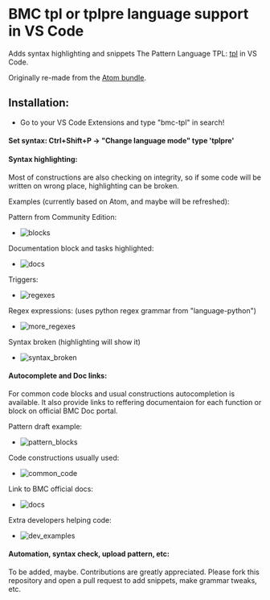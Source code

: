 # BMC tpl or tplpre language support in VS Code

Adds syntax highlighting and snippets The Pattern Language TPL: [tpl](https://docs.bmc.com/docs/discovery/213/the-pattern-language-tpl-1024739589.html) in VS Code.

Originally re-made from the [Atom bundle](https://github.com/trianglesis/language-tplpre).

## Installation:

- Go to your VS Code Extensions and type "bmc-tpl" in search!

####  Set syntax: Ctrl+Shift+P -> "Change language mode" type 'tplpre'

#### Syntax highlighting:

Most of constructions are also checking on integrity,
so if some code will be written on wrong place, highlighting can be broken.

Examples (currently based on Atom, and maybe will be refreshed):

Pattern from Community Edition:
- ![blocks](https://trianglesis.github.io/Atom_language_tpl_pics/TPL_Syntax_example_1.png)

Documentation block and tasks highlighted:
- ![docs](https://trianglesis.github.io/Atom_language_tpl_pics/TPL_Syntax_example_2.png)

Triggers:
- ![regexes](https://trianglesis.github.io/Atom_language_tpl_pics/TPL_Syntax_example_3.png)

Regex expressions:
(uses python regex grammar from "language-python")
- ![more_regexes](https://trianglesis.github.io/Atom_language_tpl_pics/TPL_Syntax_example_4.png)

Syntax broken
(highlighting will show it)
- ![syntax_broken](https://trianglesis.github.io/Atom_language_tpl_pics/tpl_syntax_broken.gif)

#### Autocomplete and Doc links:

For common code blocks and usual constructions autocompletion is available.
It also provide links to reffering documentaion for each function or block on official BMC Doc portal.

Pattern draft example:
- ![pattern_blocks](https://trianglesis.github.io/Atom_language_tpl_pics/tpl_autocomplete_pattern.gif)

Code constructions usually used:
- ![common_code](https://trianglesis.github.io/Atom_language_tpl_pics/tpl_autocomplete_versions.gif)

Link to BMC official docs:
- ![docs](https://trianglesis.github.io/Atom_language_tpl_pics/tpl_autocomplete_model_docs.gif)

Extra developers helping code:
- ![dev_examples](https://trianglesis.github.io/Atom_language_tpl_pics/tpl_autocomplete_debug.gif)

####  Automation, syntax check, upload pattern, etc:
To be added, maybe.
Contributions are greatly appreciated. Please fork this repository and open a pull request to add snippets, make grammar tweaks, etc.